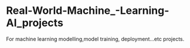 # Real-World-Machine_-Learning-AI_projects
For machine learning modelling,model training, deployment...etc projects.
